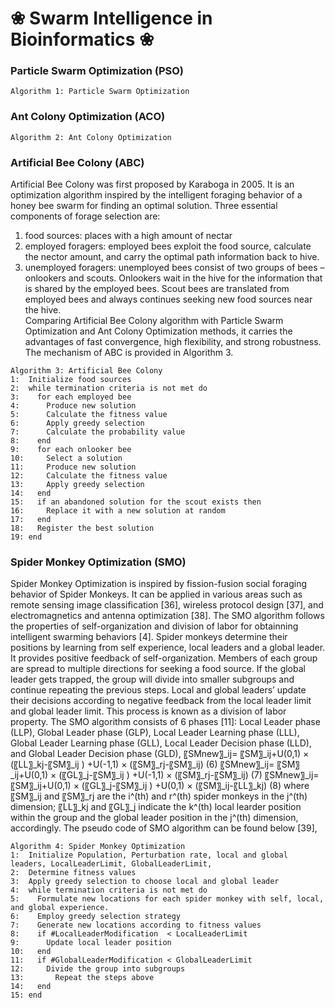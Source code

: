 # ❀ Swarm Intelligence in Bioinformatics ❀

### Particle Swarm Optimization (PSO)
```
Algorithm 1: Particle Swarm Optimization

```

### Ant Colony Optimization (ACO)
```
Algorithm 2: Ant Colony Optimization

```

### Artificial Bee Colony (ABC)
Artificial Bee Colony was first proposed by Karaboga in 2005. It is an optimization algorithm inspired by the intelligent foraging behavior of a honey bee swarm for finding an optimal solution. Three essential components of forage selection are:
1)	food sources: places with a high amount of nectar 
2)	employed foragers: employed bees exploit the food source, calculate the nector amount, and carry the optimal path information back to hive.
3)	unemployed foragers: unemployed bees consist of two groups of bees – onlookers and scouts. Onlookers wait in the hive for the information that is shared by the employed bees. Scout bees are translated from employed bees and always continues seeking new food sources near the hive.   
Comparing Artificial Bee Colony algorithm with Particle Swarm Optimization and Ant Colony Optimization methods, it carries the advantages of fast convergence, high flexibility, and strong robustness. The mechanism of ABC is provided in Algorithm 3.
```
Algorithm 3: Artificial Bee Colony
1:	Initialize food sources
2:	while termination criteria is not met do
3:	  for each employed bee
4:	    Produce new solution
5:	    Calculate the fitness value
6:	    Apply greedy selection 
7:	    Calculate the probability value
8:	  end
9:	  for each onlooker bee
10:	    Select a solution 
11:	    Produce new solution
12:	    Calculate the fitness value
13:	    Apply greedy selection 
14:	  end
15:	  if an abandoned solution for the scout exists then
16:	    Replace it with a new solution at random
17:	  end
18:	  Register the best solution
19:	end
```


### Spider Monkey Optimization (SMO) 
Spider Monkey Optimization is inspired by fission-fusion social foraging behavior of Spider Monkeys. It can be applied in various areas such as remote sensing image classification [36], wireless protocol design [37], and electromagnetics and antenna optimization [38]. The SMO algorithm follows the properties of self-organization and division of labor for obtainning intelligent swarming behaviors [4]. Spider monkeys determine their positions by learning from self experience, local leaders and a global leader. It provides positive feedback of self-organization. Members of each group are spread to multiple directions for seeking a food source. If the global leader gets trapped, the group will divide into smaller subgroups and continue repeating the previous steps. Local and global leaders’ update their decisions according to negative feedback from the local leader limit and global leader limit. This process is known as a division of labor property. The SMO algorithm consists of 6 phases [11]: Local Leader phase (LLP), Global Leader phase (GLP), Local Leader Learning phase (LLL), Global Leader Learning phase (GLL), Local Leader Decision phase (LLD), and Global Leader Decision phase (GLD),
〖SMnew〗_ij= 〖SM〗_ij+U(0,1)  × (〖LL〗_kj-〖SM〗_ij )
+U(-1,1)  × (〖SM〗_rj-〖SM〗_ij) 	    (6)
〖SMnew〗_ij= 〖SM〗_ij+U(0,1)  × (〖GL〗_j-〖SM〗_ij )
+U(-1,1)  × (〖SM〗_rj-〖SM〗_ij) 	    (7)
〖SMnew〗_ij= 〖SM〗_ij+U(0,1)  × (〖GL〗_j-〖SM〗_ij )
+U(0,1)  × (〖SM〗_ij-〖LL〗_kj) 	    (8)
where 〖SM〗_ij and 〖SM〗_rj are the i^(th) and r^(th) spider monkeys in the j^(th) dimension; 〖LL〗_kj and 〖GL〗_j indicate the k^(th) local learder position within the group and the global leader position in the j^(th) dimension, accordingly. The pseudo code of SMO algorithm can be found below [39],
```
Algorithm 4: Spider Monkey Optimization
1:	Initialize Population, Perturbation rate, local and global leaders, LocalLeaderLimit, GlobalLeaderLimit,
2:	Determine fitness values
3:	Apply greedy selection to choose local and global leader
4:	while termination criteria is not met do
5:	  Formulate new locations for each spider monkey with self, local, and global experience.
6:	  Employ greedy selection strategy
7:	  Generate new locations according to fitness values
8:	  if #LocalLeaderModification  < LocalLeaderLimit
9:	    Update local leader position 
10:	  end
11:	  if #GlobalLeaderModification < GlobalLeaderLimit
12:	    Divide the group into subgroups
13: 	  Repeat the steps above
14:	  end
15:	end
```
